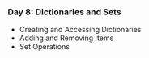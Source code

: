 ### Day 8: Dictionaries and Sets
- Creating and Accessing Dictionaries
- Adding and Removing Items
- Set Operations
